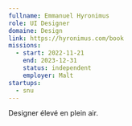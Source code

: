 ```yaml
---
fullname: Emmanuel Hyronimus
role: UI Designer
domaine: Design
link: https://hyronimus.com/book
missions:
  - start: 2022-11-21
    end: 2023-12-31
    status: independent
    employer: Malt
startups:
  - snu
---
```


Designer élevé en plein air.
